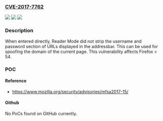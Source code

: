 ### [CVE-2017-7762](https://cve.mitre.org/cgi-bin/cvename.cgi?name=CVE-2017-7762)
![](https://img.shields.io/static/v1?label=Product&message=Firefox&color=blue)
![](https://img.shields.io/static/v1?label=Version&message=%3C%2054%20&color=brighgreen)
![](https://img.shields.io/static/v1?label=Vulnerability&message=Addressbar%20spoofing%20in%20Reader%20mode&color=brighgreen)

### Description

When entered directly, Reader Mode did not strip the username and password section of URLs displayed in the addressbar. This can be used for spoofing the domain of the current page. This vulnerability affects Firefox < 54.

### POC

#### Reference
- https://www.mozilla.org/security/advisories/mfsa2017-15/

#### Github
No PoCs found on GitHub currently.

